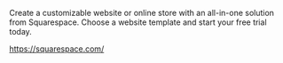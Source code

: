 Create a customizable website or online store with an all-in-one solution from Squarespace. Choose a website template and start your free trial today.

https://squarespace.com/
